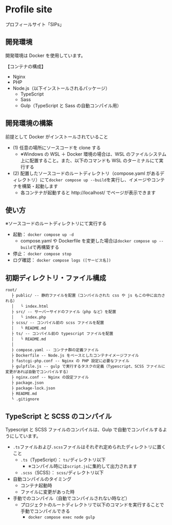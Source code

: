 # Profile site

プロフィールサイト「SIPs」

## 開発環境

開発環境は Docker を使用しています。

【コンテナの構成】

- Nginx
- PHP
- Node.js（以下インストールされるパッケージ）
  - TypeScript
  - Sass
  - Gulp（TypeScript と Sass の自動コンパイル用）

## 開発環境の構築

前提として Docker がインストールされていること

- (1) 任意の場所にソースコードを clone する
  - ※Windows の WSL ＋ Docker 環境の場合は、WSL のファイルシステム上に配置すること。また、以下のコマンドも WSL のターミナルにて実行する
- (2) 配置したソースコードのルートディレクトリ（compose.yaml があるディレクトリ）にて`docker compose up --build`を実行し、イメージやコンテナを構築・起動します
  - 各コンテナが起動すると http://localhost/ でページが表示できます

## 使い方

※ソースコードのルートディレクトリにて実行する

- 起動： `docker compose up -d`
  - compose.yaml や Dockerfile を変更した場合は`docker compose up --build`で再構築する
- 停止： `docker compose stop`
- ログ確認： `docker compose logs ([サービス名])`

## 初期ディレクトリ・ファイル構成

```
root/
　 ├ public/ -- 静的ファイルを配置（コンパイルされた css や js もこの中に出力される）
　 │   └ index.html
　 ├ src/ -- サーバーサイドのファイル（php など）を配置
　 │   └ index.php
　 ├ scss/ -- コンパイル前の scss ファイルを配置
　 │   └ README.md
　 ├ ts/ -- コンパイル前の typescript ファイルを配置
　 │   └ README.md
　 │
　 ├ compose.yaml -- コンテナ群の定義ファイル
　 ├ Dockerfile -- Node.js をベースとしたコンテナイメージファイル
　 ├ fastcgi-php.conf -- Nginx の PHP 設定に必要なファイル
　 ├ gulpfile.js -- gulp で実行するタスクの定義（Typescript、SCSS ファイルに変更があれば自動でコンパイルする）
　 ├ nginx.conf -- Nginx の設定ファイル
　 ├ package.json
　 ├ package-lock.json
　 ├ README.md
　 └ .gitignore
```

## TypeScript と SCSS のコンパイル

Typescript と SCSS ファイルのコンパイルは、Gulp で自動でコンパイルするようにしています。

- `.ts`ファイルおよび`.scss`ファイルはそれぞれ定められたディレクトリに置くこと
  - `.ts`（TypeScript）： `ts/`ディレクトリ以下
    - ※コンパイル時には`script.js`に集約して出力されます
  - `.scss`（SCSS）： `scss/`ディレクトリ以下
- 自動コンパイルのタイミング
  - コンテナ起動時
  - ファイルに変更があった時
- 手動でのコンパイル（自動でコンパイルされない時など）
  - プロジェクトのルートディレクトリで以下のコマンドを実行することで手動でコンパイルできる
    - `docker compose exec node gulp`

